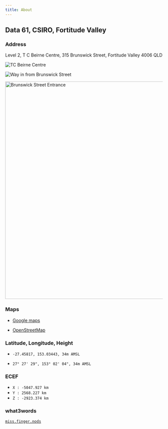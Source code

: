 ```yaml
---
title: About
---
```


## Data 61, CSIRO, Fortitude Valley

### Address

Level 2, T C Beirne Centre, 315 Brunswick Street, Fortitude Valley 4006 QLD

![TC Beirne Centre](https://i.imgur.com/Bain83f.png)

![Way in from Brunswick Street](http://i.imgur.com/H442iX3.jpg)

<a href="http://i.imgur.com/HfrKK7I.jpg">
  <img src="http://i.imgur.com/HfrKK7I.jpg" width="928" height="696" alt="Brunswick Street Entrance" />
</a>

### Maps 

* [Google maps](https://www.google.com.au/maps/place/T+C+Beirne+Centre,+315+Brunswick+St,+Fortitude+Valley+QLD+4006/@-27.4583876,153.03261,17z/data=!4m5!3m4!1s0x6b9159f3b8dd8281:0xb3b4cbfdbe14177f!8m2!3d-27.4583798!4d153.0341671)

* [OpenStreetMap](http://www.openstreetmap.org/#map=18/-27.45817/153.03443)

### Latitude, Longitude, Height

* `-27.45817, 153.03443, 34m AMSL`

* `27° 27' 29", 153° 02' 04", 34m AMSL`

### ECEF

* `X : -5047.927 km`
* `Y : 2568.227 km`
* `Z : -2923.374 km`

### what3words

[`miss.finger.nods`](https://map.what3words.com/miss.finger.nods)
